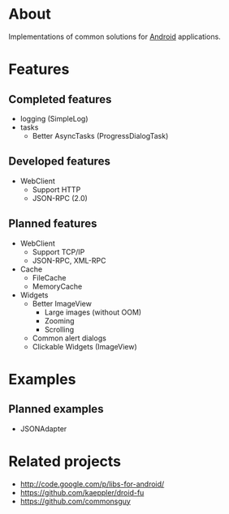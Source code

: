 # About #
Implementations of common solutions for [Android](http://android.com/) applications.



# Features #

## Completed features ##

  * logging (SimpleLog)
  * tasks
    * Better AsyncTasks (ProgressDialogTask)

## Developed features ##

  * WebClient
    * Support HTTP
    * JSON-RPC (2.0)

## Planned features ##

  * WebClient
    * Support TCP/IP
    * JSON-RPC, XML-RPC
  * Cache
    * FileCache
    * MemoryCache
  * Widgets
    * Better ImageView
      * Large images (without OOM)
      * Zooming
      * Scrolling
    * Common alert dialogs
    * Clickable Widgets (ImageView)

# Examples #

## Planned examples ##

  * JSONAdapter


# Related projects #
  * http://code.google.com/p/libs-for-android/
  * https://github.com/kaeppler/droid-fu
  * https://github.com/commonsguy